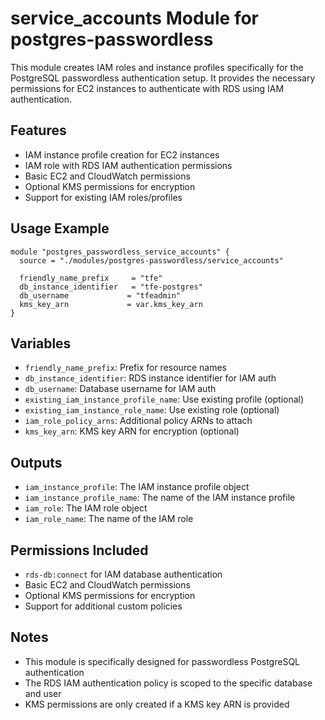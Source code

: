 # service_accounts Module for postgres-passwordless

This module creates IAM roles and instance profiles specifically for the PostgreSQL passwordless authentication setup. It provides the necessary permissions for EC2 instances to authenticate with RDS using IAM authentication.

## Features
- IAM instance profile creation for EC2 instances
- IAM role with RDS IAM authentication permissions
- Basic EC2 and CloudWatch permissions
- Optional KMS permissions for encryption
- Support for existing IAM roles/profiles

## Usage Example
```hcl
module "postgres_passwordless_service_accounts" {
  source = "./modules/postgres-passwordless/service_accounts"
  
  friendly_name_prefix     = "tfe"
  db_instance_identifier   = "tfe-postgres"
  db_username             = "tfeadmin"
  kms_key_arn             = var.kms_key_arn
}
```

## Variables
- `friendly_name_prefix`: Prefix for resource names
- `db_instance_identifier`: RDS instance identifier for IAM auth
- `db_username`: Database username for IAM auth
- `existing_iam_instance_profile_name`: Use existing profile (optional)
- `existing_iam_instance_role_name`: Use existing role (optional)
- `iam_role_policy_arns`: Additional policy ARNs to attach
- `kms_key_arn`: KMS key ARN for encryption (optional)

## Outputs
- `iam_instance_profile`: The IAM instance profile object
- `iam_instance_profile_name`: The name of the IAM instance profile
- `iam_role`: The IAM role object
- `iam_role_name`: The name of the IAM role

## Permissions Included
- `rds-db:connect` for IAM database authentication
- Basic EC2 and CloudWatch permissions
- Optional KMS permissions for encryption
- Support for additional custom policies

## Notes
- This module is specifically designed for passwordless PostgreSQL authentication
- The RDS IAM authentication policy is scoped to the specific database and user
- KMS permissions are only created if a KMS key ARN is provided